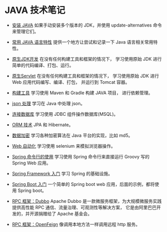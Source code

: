 # JAVA 技术笔记

- [安装 JAVA](JdkManagement.md)
  如果手动安装多个版本的 JDK，并使用 update-alternatives 命令来管理它们。

- [常用 JAVA 语言特性](TryJava/README.md)
  提供一个地方让尝试和记录一下 Java 语言相关常用特性。

- [原生JDK开发](TryNativeJDK/README.md)
  在没有任何构建工具和框架的情况下，
  学习使用原始 JDK 进行简单的代码编译、打包、运行。

- [原生Servlet](TryNativeServlet/README.md)
  在没有任何构建工具和框架的情况下，
  学习使用原始 JDK 进行 Web 应用代码编写、编译、打包，
  并运行到 Tomcat 容器。

- [构建工具](TryBuild/README.md)
  学习使用 Maven 和 Gradle 构建 JAVA 项目，
  进行依赖管理。

- [json 处理](TryJson/README.md)
  学习在 Java 中处理 json。

- [连接数据库](TryMySQL/README.md)
  学习使用 JDBC 组件操作数据库(MSQL)。

- [ORM 技术](TryHibernate/README.md)
  JPA 和 Hibernate。

- [数据加密](TryEncryption/README.md)
  学习各种加密算法在 Java 平台的实现，比如 md5。

- [Web 自动化](TrySelenium/README.md)
  学习使用 selenium 来模拟浏览器操作。

- [Spring 命令行的使用](TrySpringBootCLI/README.md)
  学习使用 Spring 命令行来直接运行 Groovy 写的 Spring Web 应用。

- [Spring Framework 入门](TrySpringFramework/README.md)
  学习 Spring 的基础设施。

- [Spring Boot 入门](TrySpringBoot/HELP.md)
  一个简单的 Spring boot web 应用，后面的示例，都将使用 Spring boot。

- [RPC 框架：Dubbo](TryDubbo/README.md)
  Apache Dubbo 是一款微服务框架，为大规模微服务实践提供高性能 RPC 通信、流量治理、可观测性等解决方案，
  它是由阿里巴巴开发的，并开源捐赠给了 Apache 基金会。

- [RPC 框架：OpenFeign](TryOpenFeign/README.md)
  像调用本地方法一样调用远程 http 服务。